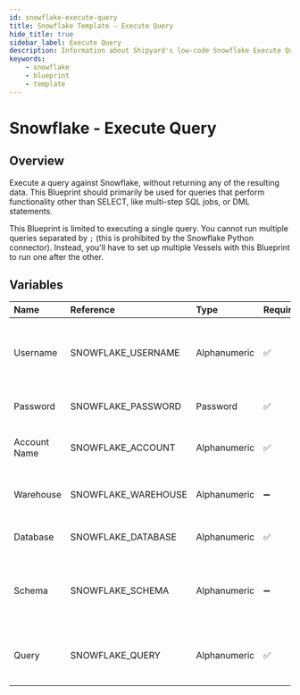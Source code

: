 ```yaml
---
id: snowflake-execute-query
title: Snowflake Template - Execute Query
hide_title: true
sidebar_label: Execute Query
description: Information about Shipyard's low-code Snowflake Execute Query blueprint. Execute any SQL query against a Snowflake database. Perfect for creating multi-step SQL jobs, executing DML statements, or running scheduled queries.
keywords:
    - snowflake
    - blueprint
    - template
---
```


# Snowflake - Execute Query

## Overview

Execute a query against Snowflake, without returning any of the resulting data. This Blueprint should primarily be used for queries that perform functionality other than SELECT, like multi-step SQL jobs, or DML statements.

This Blueprint is limited to executing a single query. You cannot run multiple queries separated by `;` (this is prohibited by the Snowflake Python connector). Instead, you&#39;ll have to set up multiple Vessels with this Blueprint to run one after the other.



## Variables

| Name | Reference | Type | Required | Default | Options | Description |
|:---|:---|:---|:---|:---|:---|:---|
| Username | SNOWFLAKE_USERNAME | Alphanumeric | :white_check_mark: | - | - | The Snowflake Username that has access to the table, schema, and warehouse that you want to execute a query against. |
| Password | SNOWFLAKE_PASSWORD | Password | :white_check_mark: | - | - | The password associated with your Username. |
| Account Name | SNOWFLAKE_ACCOUNT | Alphanumeric | :white_check_mark: | - | - | Typically found in the URL you use to access Snowflake, before `.snowflakecomputing.com` |
| Warehouse | SNOWFLAKE_WAREHOUSE | Alphanumeric | :heavy_minus_sign: | - | - | If left blank, will use the default warehouse associated with the provided username. |
| Database | SNOWFLAKE_DATABASE | Alphanumeric | :white_check_mark: | - | - | The name of the Database that you want to run a query against. |
| Schema | SNOWFLAKE_SCHEMA | Alphanumeric | :heavy_minus_sign: | - | - | The name of the Schema you want to run a query against. If left blank, it&#39;s expected that your query will include the schema in it. |
| Query | SNOWFLAKE_QUERY | Alphanumeric | :white_check_mark: | - | - | The contents of the SQL query that you want to run. Does not support running multiple queries separated by `;` |


